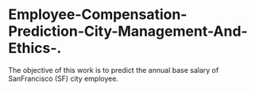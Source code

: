 # Employee-Compensation-Prediction-City-Management-And-Ethics-.
The objective of this work is to predict the annual base salary of SanFrancisco (SF) city employee.
